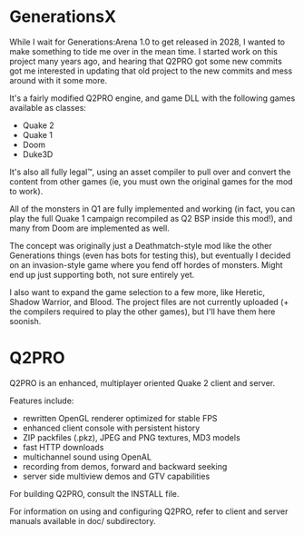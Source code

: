 GenerationsX
=====

While I wait for Generations:Arena 1.0 to get released in 2028, I wanted to make something to tide me over in the mean time. I started work on this project many years ago, and hearing that Q2PRO got some new commits got me interested in updating that old project to the new commits and mess around with it some more.

It's a fairly modified Q2PRO engine, and game DLL with the following games available as classes:
* Quake 2
* Quake 1
* Doom
* Duke3D

It's also all fully legal:tm:, using an asset compiler to pull over and convert the content from other games (ie, you must own the original games for the mod to work).

All of the monsters in Q1 are fully implemented and working (in fact, you can play the full Quake 1 campaign recompiled as Q2 BSP inside this mod!), and many from Doom are implemented as well.

The concept was originally just a Deathmatch-style mod like the other Generations things (even has bots for testing this), but eventually I decided on an invasion-style game where you fend off hordes of monsters. Might end up just supporting both, not sure entirely yet.

I also want to expand the game selection to a few more, like Heretic, Shadow Warrior, and Blood. The project files are not currently uploaded (+ the compilers required to play the other games), but I'll have them here soonish.

Q2PRO
=====

Q2PRO is an enhanced, multiplayer oriented Quake 2 client and server.

Features include:

* rewritten OpenGL renderer optimized for stable FPS
* enhanced client console with persistent history
* ZIP packfiles (.pkz), JPEG and PNG textures, MD3 models
* fast HTTP downloads
* multichannel sound using OpenAL
* recording from demos, forward and backward seeking
* server side multiview demos and GTV capabilities

For building Q2PRO, consult the INSTALL file.

For information on using and configuring Q2PRO, refer to client and server
manuals available in doc/ subdirectory.
